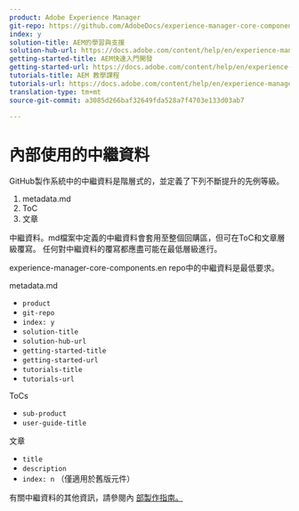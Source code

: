 ```yaml
---
product: Adobe Experience Manager
git-repo: https://github.com/AdobeDocs/experience-manager-core-components.en
index: y
solution-title: AEM的學習與支援
solution-hub-url: https://docs.adobe.com/content/help/en/experience-manager-cloud-service/sites/home.html
getting-started-title: AEM快速入門開發
getting-started-url: https://docs.adobe.com/content/help/en/experience-manager-cloud-service/core-concepts/home.html
tutorials-title: AEM 教學課程
tutorials-url: https://docs.adobe.com/content/help/en/experience-manager-learn/cloud-service/overview.html
translation-type: tm+mt
source-git-commit: a3085d266baf32649fda528a7f4703e133d03ab7

---
```



# 內部使用的中繼資料

GitHub製作系統中的中繼資料是階層式的，並定義了下列不斷提升的先例等級。

1. metadata.md
1. ToC
1. 文章

中繼資料。md檔案中定義的中繼資料會套用至整個回購區，但可在ToC和文章層級覆寫。 任何對中繼資料的覆寫都應盡可能在最低層級進行。

experience-manager-core-components.en repo中的中繼資料是最低要求。

metadata.md

* `product`
* `git-repo`
* `index: y`
* `solution-title`
* `solution-hub-url`
* `getting-started-title`
* `getting-started-url`
* `tutorials-title`
* `tutorials-url`

ToCs

* `sub-product`
* `user-guide-title`

文章

* `title`
* `description`
* `index: n` （僅適用於舊版元件）

有關中繼資料的其他資訊，請參閱內 [部製作指南。](https://docs.adobe.com/help/en/collaborative-doc-instructions/collaboration-guide/markdown/metadata.html#solution-metadata)
